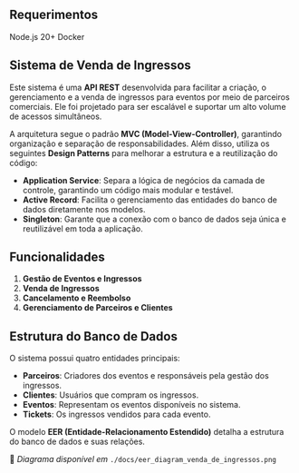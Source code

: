 Requerimentos
------------------

Node.js 20+
Docker


Sistema de Venda de Ingressos
------------------
Este sistema é uma **API REST** desenvolvida para facilitar a criação, o gerenciamento e a venda de ingressos para eventos por meio de parceiros comerciais. Ele foi projetado para ser escalável e suportar um alto volume de acessos simultâneos.

A arquitetura segue o padrão **MVC (Model-View-Controller)**, garantindo organização e separação de responsabilidades. Além disso, utiliza os seguintes **Design Patterns** para melhorar a estrutura e a reutilização do código:

*   **Application Service**: Separa a lógica de negócios da camada de controle, garantindo um código mais modular e testável.
*   **Active Record**: Facilita o gerenciamento das entidades do banco de dados diretamente nos modelos.
*   **Singleton**: Garante que a conexão com o banco de dados seja única e reutilizável em toda a aplicação.

Funcionalidades
------------------

1.  **Gestão de Eventos e Ingressos**
2.  **Venda de Ingressos**
3.  **Cancelamento e Reembolso**
4.  **Gerenciamento de Parceiros e Clientes**

Estrutura do Banco de Dados
-------------------------------

O sistema possui quatro entidades principais:

*   **Parceiros**: Criadores dos eventos e responsáveis pela gestão dos ingressos.
*   **Clientes**: Usuários que compram os ingressos.
*   **Eventos**: Representam os eventos disponíveis no sistema.
*   **Tickets**: Os ingressos vendidos para cada evento.

O modelo **EER (Entidade-Relacionamento Estendido)** detalha a estrutura do banco de dados e suas relações.

📌 _Diagrama disponível em_ `./docs/eer_diagram_venda_de_ingressos.png`

